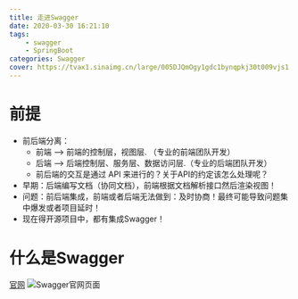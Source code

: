 ```yaml
---
title: 走进Swagger
date: 2020-03-30 16:21:10
tags: 
    - swagger
    - SpringBoot
categories: Swagger
cover: https://tvax1.sinaimg.cn/large/005DJQmOgy1gdc1bynqpkj30t009vjs1.jpg
---
```

# 前提
+ 前后端分离：
    + 前端 --> 前端的控制层，视图层. （专业的前端团队开发）
    + 后端 --> 后端控制层、服务层、数据访问层.（专业的后端团队开发）
    + 前后端的交互是通过 API 来进行的？关于API的约定该怎么处理呢？
+ 早期：后端编写文档（协同文档），前端根据文档解析接口然后渲染视图！
+ 问题：前后端集成，前端或者后端无法做到：及时协商！最终可能导致问题集中爆发或者项目延时！
+ 现在得开源项目中，都有集成Swagger！
# 什么是Swagger
[官网](https://swagger.io/)
![Swagger官网页面](https://tvax1.sinaimg.cn/large/005DJQmOgy1gdc1ddn0brj317u0j3djp.jpg)

